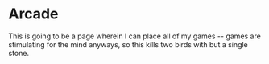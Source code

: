 # Arcade
This is going to be a page wherein I can place all of my games -- games are stimulating for the mind anyways, so this kills two birds with but a single stone.
